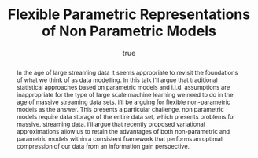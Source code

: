 ---
abstract: "In the age of large streaming data it seems appropriate to revisit the
  foundations of what we think of as data modelling. In this talk I\u2019ll argue
  that traditional statistical approaches based on parametric models and i.i.d. assumptions
  are inappropriate for the type of large scale machine learning we need to do in
  the age of massive streaming data sets. I\u2019ll be arguing for flexible non-parametric
  models as the answer. This presents a particular challenge, non parametric models
  require data storage of the entire data set, which presents problems for massive,
  streaming data. I\u2019ll argue that recently proposed variational approximations
  allow us to retain the advantages of both non-parametric and parametric models within
  a consistent framework that performs an optimal compression of our data from an
  information gain perspective."
author:
- family: Lawrence
  given: Neil D.
  gscholar: r3SJcvoAAAAJ
  institute: University of Sheffield
  twitter: lawrennd
  url: http://inverseprobability.com
categories:
- Lawrence-smile14
day: '3'
errata: []
extras: []
key: Lawrence-smile14
layout: talk
linkpdf: http://staffwww.dcs.shef.ac.uk/people/N.Lawrence/talks/flexible_smile14.pdf
month: 4
published: 2014-04-03
section: pre
title: Flexible Parametric Representations of Non Parametric Models
venue: Statistical Machine Learning in Paris, France
year: '2014'
---
